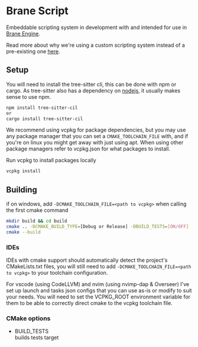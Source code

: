 # Brane Script

Embeddable scripting system in development with and intended for use in [Brane Engine](https://github.com/WireWhiz/BraneEngine).

Read more about why we're using a custom scripting system instead of a pre-existing one [here](https://branereality.github.io/BraneScript/docs/spec/goals).

## Setup

You will need to install the tree-sitter cli, this can be done with npm or cargo.
As tree-sitter also has a dependency on [nodejs](https://nodejs.org/en/download/package-manager), 
it usually makes sense to use npm.

```bash
npm install tree-sitter-cil
or
cargo install tree-sitter-cil
```

We recommend using vcpkg for package dependencies, but you may use any package manager that you can set a `CMAKE_TOOLCHAIN_FILE` with, 
and if you're on linux you might get away with just using apt. When using other package managers refer to vcpkg.json 
for what packages to install.

Run vcpkg to install packages locally
```bash
vcpkg install
```

## Building

if on windows, add `-DCMAKE_TOOLCHAIN_FILE=<path to vcpkg>` when calling the first cmake command

```bash
mkdir build && cd build
cmake .. -DCMAKE_BUILD_TYPE=[Debug or Release] -DBUILD_TESTS=[ON/OFF] 
cmake --build
```

### IDEs 
IDEs with cmake support should automatically detect the project's CMakeLists.txt files, 
you will still need to add `-DCMAKE_TOOLCHAIN_FILE=<path to vcpkg>` to your toolchain configuration.

For vscode (using CodeLLVM) and nvim (using nvimp-dap & Overseer) I've set up launch and tasks json configs that you can use as-is
or modify to suit your needs. You will need to set the VCPKG_ROOT environment variable for them to be able to correctly direct cmake
to the vcpkg toolchain file.

### CMake options
* BUILD_TESTS<br>
builds tests target

